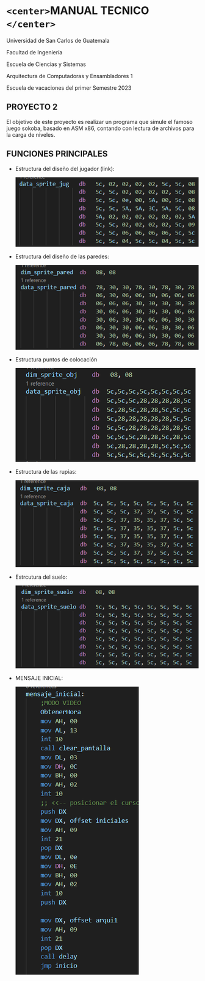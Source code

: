 # `<center>`**MANUAL TECNICO** `</center>`

Universidad de San Carlos de Guatemala

Facultad de Ingeniería

Escuela de Ciencias y Sistemas

Arquitectura de Computadoras y Ensambladores 1

Escuela de vacaciones del primer Semestre 2023

## PROYECTO 2

El objetivo de este proyecto es realizar un programa que simule el famoso juego sokoba, basado en ASM x86, contando con lectura de archivos para la carga de niveles.

## FUNCIONES PRINCIPALES

- Estructura del diseño del jugador (link):

  ![1688340415412](image/Tecnico/1688340415412.png)
- Estructura del diseño de las paredes:

  ![1688340473374](image/Tecnico/1688340473374.png)
- Estructura puntos de colocación

  ![1688340518934](image/Tecnico/1688340518934.png)
- Estructura de las rupias:

  ![1688340547687](image/Tecnico/1688340547687.png)
- Estrcutura del suelo:

  ![1688341139958](image/Tecnico/1688341139958.png)
- MENSAJE INICIAL:

  ![1688341178878](image/Tecnico/1688341178878.png)
